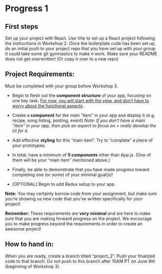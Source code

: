 # Progress 1

## First steps

Set up your project with React. Use Vite to set up a React project following the instructions in Workshop 2. Once the boilerplate code has been set up, do an initial push to your project repo that you have set up with your group. It could take some git gymnastics to make it work. Make sure your README does not get overwritten! (Or copy it over to a new repo)


## Project Requirements:

Must be completed with your group before Workshop 3.

- Begin to flesh out the **component structure** of your app, focusing on one key task. <u>For now, you will start with the view, and don’t have to worry about the functional aspects</u>.
- Create a **component** for the main “item” in your app and display it (e.g. recipe, song listing, posting, event) _Note: If you don’t have a main “item” in your app, then pick an aspect to focus on + really develop the UI for it._

- Add effective **styling** for this “main item”. Try to “complete” a piece of your prototypes.
- In total, have a minimum of **5 components** other than App.js. (One of them will be your “main item” mentioned above.)

- Finally, be able to demonstrate that you have made progress toward completing one (or some) of your minimal goal(s)!

- [OPTIONAL] Begin to add Redux setup to your app.

**Note:** You may certainly borrow code from your assignment, but make sure you’re showing us new code that you’ve written specifically for your project!

**Remember:** These requirements are __very__ **minimal** and are here to make sure that you are making forward progress on the project. We encourage you to make progress beyond the requirements in order to create an awesome project!

## How to hand in:
When you are ready, create a branch titled “project_2”. Push your finalized code to that branch. Do not push to this branch after 10AM PT on June 8th (beginning of Workshop 3).
